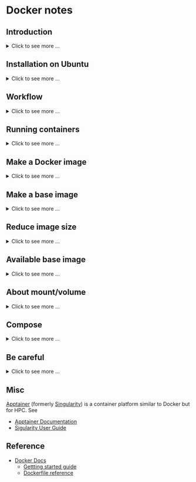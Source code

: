 # Docker notes #

## Introduction ##

<details>
<summary>Click to see more ...</summary>

See [Docker Engine overview](https://docs.docker.com/engine/).
* **Docker**
  + is a platform that provides the tools to package and run an
    application in an environment called a **container** that is
    isolated from the host like a hypervisor-based virtual machine
    (such as VirtualBox) but is lightweight.  See also 
    - [Use containers to Build, Share and Run your applications](https://www.docker.com/resources/what-container/)
    - [Docker -- Glossary](https://docs.docker.com/glossary/#docker)
  + uses a client-server arthitecutre:
    - **The Docker daemon** (also called **Docker Engine**)
      * a long-running daemon process
        ([`dockerd`](https://docs.docker.com/engine/reference/commandline/dockerd/))
        listens for Docker API requests and manages Docker objects
        such as images, containers, networks, and volumes.
      * It can also communicate with other daemons to manage Docker
        services.
    - **The Docker client** (also called **Docker CLI client**)
      * a CLI client
        ([`docker`](https://docs.docker.com/engine/reference/commandline/docker/))
        sends commands (such as `docker pull`, `docker run`) to the
        Docker daemon via [**Docker
        API**](https://docs.docker.com/engine/api/).
      * It can communicate with more than one daemon.
  + can be used in the following scenarios:
    - CI/CD workflow
    - Sandboxed local development/testing
      * Since it's lightweight and a contaienr has everything that an
        application requires, running an application is fast and will
        not contaminate the environment on the host.
      * So it's very suitable for testing a tool, or sandboxing any
        applications even like browsers, no matter whatever OS they
        require.  See also [Test -- Build with
        Docker](https://docs.docker.com/build/guide/test/).
      * If you are a Python developer, you usually create a Conda
        environment for your Python project at hand.  Using Docker,
        you can put your environment in a container, and use your
        favorate IDE (such as Visual Studio Code) to interact with it
        like working with a remote server.
    - Export binaries
      * Sometimes, we just want to use Docker container as an isolated
        environment like a virtual machine to compile souce code and
        get the binaries only, instead of a Docker image.  See also
        [Export binaries -- Build with
        Docker](https://docs.docker.com/build/guide/export/).
    - Cross-compilation.
      * [Multi-platform -- Build with Docker](https://docs.docker.com/build/guide/multi-platform/)
      * [Multi-platform images](https://docs.docker.com/build/building/multi-platform/)
      * [xx - Dockerfile cross-compilation helpers](https://github.com/tonistiigi/xx)
* **Docker image**
  + also called container image, is an ordered collection of root
    filesystem changes and the corresponding execution parameters for
    use within a container runtime.  An image typically contains a
    union of layered filesystems stacked on top of each other, and is
    built from a Dockerfile.
* **Docker container**
  + is a runnable instance of an Docker image -- what the Docker image
    becomes in memory when executed (that is, an image with state, or
    a user process).
  + In terms of implementation, the difference between an image and
    its containers is the top writable layer called the container
    layer.  It means that a container is made up of the single top
    writable layer plus the underlying read-only layers from the
    image.  All writes to the container that add new or modify
    existing data are stored in this writable layer.  When the
    container is deleted, the writable layer is also deleted.  The
    underlying image remains unchanged.  The layer filesystem is
    managed by a [storage
    driver](https://docs.docker.com/storage/storagedriver/).  Docker
    uses storage drivers to store image layers, and to store data in
    the writable container layer.  See [Container and
    layers](https://docs.docker.com/storage/storagedriver/#container-and-layers)
    for more details.
  + runs as a sandboxed process containing everything needed to run
    the application, so it can be started and stoped by using the
    Docker API or CLI.
* [**Dockerfile**](https://docs.docker.com/engine/reference/builder/)
  + is a text document that contains all the instrutions to build a
    Docker image.
* [**Docker Compose**](https://docs.docker.com/compose/)
  + is a tool for defining and running containers in a [Compose
    file](https://docs.docker.com/compose/compose-file/) usually
    called `compose.yaml`.
  + is typically helpful when running multi-container applications.
    An application usually contains several parts, such as a frontend,
    and a backend database, running in different containers.  Instead
    of running one-by-one manually, Docker compose helps us define the
    parts and run them all at once.
* [**Swarm mode**](https://docs.docker.com/engine/swarm/)
  + refers to cluster management and orchestration features embedded
    in Docker Engine.  It is similar Kubernetes, but provided natively
    in Docker.
* [**Docker Desktop**](https://docs.docker.com/desktop/)
  + is a bundled application that includes the Docker daemon/Engine,
    the Docker CLI client, Docker Compose, Docker Build, Docker
    Extensions, Docker Content Trust, Kubernetes, and Credential
    Helper.
* **Docker registry**
  + is a place storing Docker images.
* **Docker Hub** (https://hub.docker.com)
  + is a public registry that Docker looks for images by default.

</details>


## Installation on Ubuntu ##

<details>
<summary>Click to see more ...</summary>

There are 2 ways to install Docker (See [Install Docker on
Linux](https://docs.docker.com/desktop/install/linux-install/)):
1. Install [Docker Server/Engine](https://docs.docker.com/engine/).

   ```bash
   ARCH=$(dpkg --print-architecture)
   CODENAME=$(. /etc/os-release && echo "$VERSION_CODENAME")
   
   APT_URL="https://download.docker.com/linux/ubuntu"
   APT_LIST="/etc/apt/sources.list.d/docker.list"
   KEYRING_DIR="/etc/apt/keyrings"
   GPG_PATH="${KEYRING_DIR}/docker.asc"
   GPG_URL="${APT_URL}/gpg"
   
   APT_ENTRY="deb [arch=${ARCH} signed-by=${GPG_PATH}] ${APT_URL} ${CODENAME} stable"
   
   # Update APT package index in case of new fresh install
   sudo apt-get update
   
   # Install necessary dependencies
   sudo apt-get install -y ca-certificates curl
   
   # Add Docker's official GPG key
   sudo install -m 0755 -d "${KEYRING_DIR}"
   curl -fsSL "${GPG_URL}" | sudo gpg --dearmor -o "${GPG_PATH}"
   sudo chmod a+r "${GPG_PATH}"
   
   # Set Docker APT repo source
   echo "${APT_ENTRY}" | sudo tee "${APT_LIST}" > /dev/null
   sudo apt-get update
   
   # Install the latest Docker community edition
   sudo apt-get install -y docker-ce docker-ce-cli containerd.io docker-buildx-plugin docker-compose-plugin
   
   # Test if docker is installed properly.
   sudo docker run hello-world
   ```

1. Install [Docker Desktop](https://docs.docker.com/desktop/).
   + Docker Desktop is GA, but it is not recommended to have both
     Docker Desktop and Docker Engine on the same machine.
   + Unlike Docker Engine, Docker Desktop on Linux runs a VM instead
     of directly on the machine.  More details can be found at [FAQs
     for Linux](https://docs.docker.com/desktop/faqs/linuxfaqs/).

</details>


## Workflow ##

<details>
<summary>Click to see more ...</summary>

1. Write a Dockerfile to define the environment containerizing your
   application.  More details can be found at [make a Docker
   image](#make-a-docker-image).
1. Build the Docker image defined in the Dockerfile using [`docker
   image
   build`](https://docs.docker.com/engine/reference/commandline/image_build/)
   (`docker build`).

   ```bash
   docker build -t <IMAGE-TAG> <DOCKERFILE-DIRECTORY>
   ```

   * We can give the Dockerfile another name, and specify it by
     `docker build -f <DOCKERFILE>`.
   * To list available images, use [`docker image
     ls`](https://docs.docker.com/engine/reference/commandline/image_ls/)
     (`docker images`).
     
     ```console
     $ docker images
     REPOSITORY                          TAG       IMAGE ID       CREATED        SIZE
     myproject                           latest    7a5e87002f14   2 days ago     7.38MB
     multi-container-app-main-todo-app   latest    a1bccf51da38   2 days ago     226MB
     <none>                              <none>    c642d7a9236e   2 days ago     226MB
     ubuntu                              latest    3db8720ecbf5   6 days ago     77.9MB
     mongo                               6         af2af2fc1fab   13 days ago    689MB
     bash                                latest    b6281a9c2552   5 weeks ago    14MB
     docker/welcome-to-docker            latest    c1f619b6477e   3 months ago   18.6MB
     hello-world                         latest    d2c94e258dcb   9 months ago   13.3kB
     $ docker images bash
     REPOSITORY   TAG       IMAGE ID       CREATED       SIZE
     bash         latest    b6281a9c2552   5 weeks ago   14MB
     ```

   * To view the layers in the image, use [`docker image
     history`](https://docs.docker.com/engine/reference/commandline/image_history/)
     (`docker history`).
     
1. Create and run a container from the image to test your application
   using [`docker container
   run`](https://docs.docker.com/engine/reference/commandline/container_run/)
   (`docker run`).  More details can be found at [Running
   containers](#running-containers).

   ```bash
   docker run <IMAGE-TAG>
   ```

1. Update the image by modifying the Dockerfile and rebuild it.
1. Stop and remove the container using [`docker container
   stop`](https://docs.docker.com/engine/reference/commandline/container_stop/)
   (`docker stop`) and [`docker container
   rm`](https://docs.docker.com/engine/reference/commandline/container_rm/)
   (`docker rm`).

   ```bash
   docker stop <CONTAINER-ID>
   docker rm <CONTAINER-ID>
   ```

   * By default, a container's file system persists after the
     container exits so that we can inspect the container for
     debugging.  That's why we use `docker rm` to delete the container
     to save spaces.  To let Docker automatically clean up the
     container file system when it exits, we can use [`docker run
     --rm`](https://docs.docker.com/engine/reference/commandline/container_run/#rm)
     when running a container.
   * The 2 commands above can be completed by the single command
     `docker rm -f <CONTAINER-ID>`.
   * Useful commands for removal:
   
     ```bash
     # Remove all containers
     docker rm $(docker ps -aq)
     
     # Remove only those containers stopping running
     docker rm $(docker ps -aq -f "status=exited")
     docker container prune
     ```
 
   * To re-run a stopped container, we can use [`docker container
     start`](https://docs.docker.com/engine/reference/commandline/container_start/)
     (`docker start`).  By using the `-a/--attach` option of `docker
     start`, we can attach to interact with it.

1. Create and run a new container from the new image to test the
   update.
1. Share the image by pushing it to a Docker registry such as Docker
   Hub, using [`docker image
   push`](https://docs.docker.com/engine/reference/commandline/image_push/)
   (`docker push`).

</details>


## Running containers ##

<details>
<summary>Click to see more ...</summary>

See also [Running
containers](https://docs.docker.com/engine/reference/run/).

* [`docker container
  run`](https://docs.docker.com/engine/reference/commandline/container_run/)
  (`docker run`) is used to create and run a contaienr from an Docker
  image.  Instead of re-using previous container of the same image, a
  new container will be created every time you run this command, thus
  every container have a unique ID and name which can be referred to
  afterwards.
* To list avaiable containers, use [`docker container
  ls`](https://docs.docker.com/engine/reference/commandline/container_ls/)
  (`docker ps`).
  
  ```
  $ # -a is used to show all containers including those finishing running,
  $ # otherwise, only running containers are listed.
  $ docker container ls -a
  CONTAINER ID  IMAGE        COMMAND   CREATED       STATUS                   PORTS  NAMES
  caf880f16684  hello-world  "/hello"  16 hours ago  Exited (0) 16 hours ago         eager_cori
  $
  $ # list only container ID
  $ docker container ls -aq
  caf880f16684
  ```

* A name can be given to the container via the `--name` option for
  later reference.
  
  ```console
  $ docker run --name mytest hello-world
  $ docker ps -a
  CONTAINER ID   IMAGE         COMMAND    CREATED          STATUS                     PORTS     NAMES
  43218a4b9223   hello-world   "/hello"   6 seconds ago    Exited (0) 6 seconds ago             mytest
  a318b8ca5283   ubuntu        "bash"     35 minutes ago   Up 34 minutes                        trusting_knuth
  $ docker rm mytest
  mytest
  $ docker ps -a
  CONTAINER ID   IMAGE     COMMAND   CREATED          STATUS          PORTS     NAMES
  a318b8ca5283   ubuntu    "bash"    35 minutes ago   Up 35 minutes             trusting_knuth
  ```

* The container runs in the foreground by default until the process
  finishes.
  + Containers of some images such as the `bash` image will exit
    immediately when running.
    
    ```console
    $ docker ps -a
    CONTAINER ID   IMAGE     COMMAND   CREATED   STATUS    PORTS     NAMES
    $ docker run --name mytest bash
    $ docker ps -a
    CONTAINER ID   IMAGE     COMMAND                  CREATED         STATUS                     PORTS     NAMES
    f6f667f1fbe0   bash      "docker-entrypoint.s…"   3 seconds ago   Exited (0) 2 seconds ago             mytest
    ```
    
    - To prevent the container exiting, we can use the
      `-i/--interactive` option to keep STDIN open, and add together
      the `-t/--tty` option to attach a pseudo-TTY, so that the input
      and output feature (such as echo-off) of TTY devices can be
      used, thus we create an interactive terminal session for the
      container.  See also [Keep STDIN
      open](https://docs.docker.com/engine/reference/commandline/container_run/#interactive)
      and [Allocate a
      pseudo-TTY](https://docs.docker.com/engine/reference/commandline/container_run/#tty).
    - To escape the interactive terminal session but leave the
      container run in the backgroud without exiting, we can type
      `Ctrl + P Ctrl+ Q`.  If we use `Ctrl + D` when in the terminal
      session of the container, the container will exit intead of
      keeping running in the background.
    - To re-attach to the interactive termianl session running in the
      backgroud, we can use [`docker container
      attach`](https://docs.docker.com/engine/reference/commandline/container_attach/)
      (`docker attach`).
    - To make the container running in the background without exiting,
      we can use the `-d/--detach` option toghter with `-it` to make
      it run in detached mode.
    
    ```console
    $ docker run --name mytest -it bash
    bash-5.2# pwd  # Now we are in the interactive terminal session of the contaienr
    /
    bash-5.2#  # Type Ctrl + P Ctrl + Q to escape
    $ docker ps
    CONTAINER ID   IMAGE     COMMAND                  CREATED          STATUS          PORTS     NAMES
    1644696b8cac   bash      "docker-entrypoint.s…"   14 minutes ago   Up 14 minutes             mytest
    $ docker attach mytest
    bash-5.2# pwd
    /
    bash-5.2#  # Type Ctrl + P Ctrl + Q to escape
    $ docker ps
    CONTAINER ID   IMAGE     COMMAND                  CREATED          STATUS          PORTS     NAMES
    1644696b8cac   bash      "docker-entrypoint.s…"   25 minutes ago   Up 25 minutes             mytest
    Simons-MacBook-Pro:~ simon$ docker rm -f mytest
    mytest
    Simons-MacBook-Pro:~ simon$ docker ps
    CONTAINER ID   IMAGE     COMMAND   CREATED   STATUS    PORTS     NAMES
    Simons-MacBook-Pro:~ simon$ docker run --name mytest -it -d bash
    dc45b105b4192c04b30476cdf5eaa82cb3b1c87d954fcc4a8d24b07790d1b6d3
    Simons-MacBook-Pro:~ simon$ docker ps
    CONTAINER ID   IMAGE     COMMAND                  CREATED         STATUS         PORTS     NAMES
    dc45b105b419   bash      "docker-entrypoint.s…"   2 seconds ago   Up 2 seconds             mytest
    Simons-MacBook-Pro:~ simon$ docker attach mytest
    bash-5.2# pwd
    /
    bash-5.2# 
    ```

* The `-a/--attach` option can be used to specify which of STDIN,
  STDOUT and STDERR of the contaienr needs to be connected to the
  host.
  
  ```
  # Attach STDIN and STDOUT only
  docker run -a stdin -a stdout <IMAGE-TAG>
  ```

  + It is usually used when containers are piped because the attach is
    transient.  To keep STDIN attached and open all the time, use the
    `-i/--interactive` option instead.
  + See also [Understanding docker run --attach
    option](https://forums.docker.com/t/understanding-docker-run-attach-option/134337/4)
    and [Attach to
    STDIN/STDOUT/STDERR](https://docs.docker.com/engine/reference/commandline/container_run/#attach)
* To view the details of a container, use [`docker container
  inspect`](https://docs.docker.com/engine/reference/commandline/container_inspect/)
  with its ID.
* To view the container logs, use [`docker container
  logs`](https://docs.docker.com/engine/reference/commandline/container_logs/)
  (`docker logs`) with its ID or name.
* To mount a directory on the host to a directory in the container:

  ```bash
  # There is another new recommended option `--mount` for `-v`
  docker run -v <HOST-PATH>:<CONTAINER-PATH> <IMAGE-TAG>
  ```

* To run a command in a running container, use [`docker container
  exec`](https://docs.docker.com/engine/reference/commandline/container_exec/)
  (`docker exec`):

  ```bash
  docker exec <CONTAINER-ID> <COMMAND>
  ```
  
  Use the `-it` option, we can run the command interatcitvely.

* For multi-container applications, networking is required.

  ```bash
  # Create a network
  docker network create <NEWTORK-NAME>

  # Run a container and connnet it to the network using the
  # `--network` option, thus the container will have its own IP.
  # Meanwhile, give a domain name to the container using the
  # `--network-alias` option for later reference by name instead
  # of IP.
  docker run --network <NETWORK-NAME> --network-alias <DOMAIN-NAME1> <IMAGE-TAG1>...

  # Run another container and connect it to the network as well
  docker run --network <NETWORK-NAME> -v <HOST-PATH>:<CONTAINER-PATH> <IMAGE-TAG2>...
  ```

  To simplify the running of multiple containers, Docker Compose can
  be used to spin everything up by defining the operations in a YAML
  file called `compose.yaml` and then running [`docker compose
  up`](https://docs.docker.com/engine/reference/commandline/compose_up/),
  so the two `docker run`s above can be configured as below:

  ```yaml
  services:
    <DOMAIN-NAME1>:
      # No <NETWORK-NAME> is required, since it will be created
      # automatically when using Docker Compose
      image: <IMAGE-TAG1>
    <DOMAIN-NAME2>:
      image: <IMAGE-TAG2>
      volumes:
        - <HOST-PATH>:<CONTAINER-PATH>
  ```

</details>


## Make a Docker image ##

<details>
<summary>Click to see more ...</summary>

There are 2 ways:
1. Write a Dockerfile to build an image.
   * Describe all the commands used to create the image in the
     Dockerfile.
1. Save an existing container into an image.
   * Setup the environment in a container, then commit it into an
     image.

### Via Dockerfile ###

<details>
<summary>Click to see more ...</summary>

1. Write Dockerfile, consisting of instructions in the format of
   `INSTRUCTION arguments`.

   <details>
   <summary>Click to see more ...</summary>

   For example:

   ```dockerfile
   # Specify on which image this image is built, equivalent to:
   #     FROM ubuntu:latest
   # As I know, Dockerfile directives are case-insensitive, so it is also equivalent to
   #     from ubuntu
   # You can also give a specific tag verson, such as:
   #     FROM ubuntu:bionic-20181112
   # You can check available tag version of ubuntu at https://hub.docker.com/_/ubuntu/
   # You can also search for other available images at https://hub.docker.com
   # The size of the container run from the latest ubuntu image is about 86.2MB.
   # In Dockerfile, comments are prefixed by '#'.
   FROM ubuntu

   # Run the commands.  Here we install python3.
   # Make sure to 'apt-get update' before 'apt-get install', and use 'apt-get' instead of 
   # 'apt', otherwise, you will get a warning:
   #     WARNING: apt does not have a stable CLI interface. Use with caution in scripts.
   RUN apt-get update; apt-get install -y python3
   
   # Copy hello.py from your local filesystem into /tmp/ of the filesystem in the image
   COPY hello.py /tmp/
   
   # Set the environment variable NAME as Simon
   ENV NAME Simon
   
   # Set the default application or command on startup when you 'docker run' this image.
   # Here is 'python3 /tmp/hello.py'
   CMD ["python3", "/tmp/hello.py"]
   ```

   * The list of available instrunctions can be found at [Dockerfile
     reference](https://docs.docker.com/engine/reference/builder/#overview).
     See also [Best practices for Dockerfile
     instructions](https://docs.docker.com/develop/develop-images/instructions/).
   * The instruction is case-insensitive.  However, convention is for
     them to be uppercase to distinguish them from arguments more
     eaily.
   * The order of Dockerfile instructions matters because each
     instruction in a Dockerfile roughly translates to an image layer,
     except instructions such as `LABEL` and `CMD` which only modifies
     the image's metadata.
   * When building an image, the Docker builder attempts to reuse
     layers from earlier builds.
     + If a layer of an image is unchnaged, then the builder picks it
       up from the build cache.
     + If a layer has changed since the last build, that layer and all
       following layers must be rebuilt, resulting in slow build.
       - If we change `hello.py` in the Dockerfile example above.  The
         instruction `COPY hello.py /tmp/` and all its following
         instructions will be rebuilt.
   * In a Dockerfile, a `FROM` instruction starts a build stage.
     + Multiple stages are allowed in a Dockerfile.
     + Stages are indexed by integer numbers as in `COPY --from=0`,
       starting with 0 for the first stage.  They can also have names
       by using the `FROM image AS stage_name` pattern, and then be
       referenced by names as in `COPY --from=stage_name`.
     + Docker will run the stages in parallel unless there are
       dependencies among them as specified in `COPY
       --from=stage_name`.
     + `docker build` provides the `--target` option to specify the
       stage needed to build, instead of building all stages by
       default.
     + Any existing images can be used as a stage, not only the stages
       defined in the Dockerfile, as in `COPY --from=ubuntu:latest`.
     + Since a stage will result in an intermediate image, so any
       stages can be used by subsequent stages as the base image, such
       as `FROM stage_name`.
     + See also [Multi-stage
       Builds](https://docs.docker.com/build/building/multi-stage/).
   * Mounts can be used in Dockerfiles when building images, such as
     cache mounts `--mount=type=cache,target=xxx` and bind mounts
     `--mount=type=bind,source=xxx,target=yyy`.  See also [Mounts -
     Build with Docker](https://docs.docker.com/build/guide/mounts/).
   * Build arguments defined by the
     [`ARG`](https://docs.docker.com/engine/reference/builder/#arg)
     instruction can be used to parameterize a Dockerfile.
     1. Define a build argument.  For example,

        ```Dockerfile
        ARG VERSION=latest
        ```

     1. Use the argument somewhere in the Dockerfile.  For example,

        ```Dockerfile
        FROM ubuntu:${VERSION}
        ```

     1. Provide a value at build time if it needs to be different from
        the default one.  For example,
        
        ```bash
        docker build --build-arg="VERSION=22.04"
        ```

   * Sometimes, we just want to use Docker container as an isolated
     environment like a virtual machine to compile souce code and get
     the binaries only, instead of a Docker image.  To do that, we
     could:
     1. Use a scratch stage to copy those binaries somewhere, so that
        the image built from the stage contains only those binaries.

        ```Dockerfile
        FROM scratch AS binaries
        COPY --from=previous-stage xxx yyy
        ```

     1. Export only the binaries from the image to somewhere locally
        on the host by using the
        [`--output`](https://docs.docker.com/engine/reference/commandline/image_build/#output)
        option of `docker build`.

        ```bash
        docker build --output=. --target=binaries .
        ```

     See also [Export binaries -- Build with
     Docker](https://docs.docker.com/build/guide/export/).

   </details>

1. Prepare all the other files needed.  For example, `hello.py`:

   ```python
   import os
   print("Hello " + str(os.getenv("NAME", "World")))
   ```

1. Build the image according to the Dockerfile:

   ```console
   $ # Build an image from the Dockerile in current directory and tag it <image-tag-name>
   $ # Usually a tag name is like author/repo:tag
   $ docker build -t <image-tag-name> .
   ```
   
1. Finally, you can run the image by its tag name:

   ```console
   $ docker run <image-tag-name>
   ```

</details>


### Via container ###

<details>
<summary>Click to see more ...</summary>

1. Run a container.  Usually we need a base image to start, such as
   `ubuntu`:

   ```console
   $ # --name gives a name to the container in order to refer to it afterwards
   $ # -it    enables interaction to get into the container
   $ # Usually a image tag name is like author/repo:tag, so when we say:
   $ #     docker run ubuntu
   $ # we refer to ubuntu:latest
   $ docker run --name mlhub -it ubuntu:latest
   ```

1. Setup the environment inside the container.

   ```console
   root@xxx $ pip3 install mlhub
   ```
   
1. Commit the changes in the container into an image.

   ```
   $ # -m    gives a commit message
   $ # -a    gives the author of the image
   $ # mlhub is the container name.
   $ # mlhubber/mlhub:v2.0 is the tag name for the newly created image.
   $ docker commit -m "Added mlhub" -a "mlhubber" mlhub mlhubber/mlhub:v2.0
   ```

</details>


### Reference ###

- [Docker Tutorial: Get Going From Scratch](https://stackify.com/docker-tutorial/)
- [Getting Started with Docker](https://scotch.io/tutorials/getting-started-with-docker)

</details>


## Make a base image ##

<details>
<summary>Click to see more ...</summary>

Usually we make an Docker image from a **parent image** (such as `FROM
ubuntu`).  If we want to make our own parent image which is called
[**base image**](https://docs.docker.com/glossary/#base-image) and has
not parent image, there are 2 ways:
1. Make a minimal OS full image 
1. Use `FROM scratch`


### Make a minimal OS image ###

<details>
<summary>Click to see more ...</summary>

Here we use `debootstrap` to make a minimal Debian image.  **NOTE**:
The system generated in this way still needs extra tuning in order to
function as a full OS system.

```console
$ # Install debootstrap, a tool for making a minimal Debian system
$ sudo apt install debootstrap

$ # Make a bionic system into the directory minisys.
$ # The size of it will be about 307MB
$ sudo debootstrap bionic minisys

$ # Package minisys into a Docker image called 'bionic'
$ # The generated Docker image is around 289MB
$ sudo tar -C minisys -c . | docker import - bionic
```


#### Reference ####

- [Create a base image](https://docs.docker.com/develop/develop-images/baseimages/)
- [moby/contrib/mkimage/debootstrap](https://github.com/moby/moby/blob/master/contrib/mkimage/debootstrap)
- [Installing Debian GNU/Linux from a Unix/Linux System](https://www.debian.org/releases/jessie/amd64/apds03.html.en)

</details>


### Use `FROM scratch` ###

<details>
<summary>Click to see more ...</summary>

Here we use a C++ 'Hello' as an example.  Save the following code as
`hello.sh`.

```bash
#!/bin/bash -

# Generate cpp source code
cat <<EOF > hello.cpp
#include<iostream>
int main() {
  std::cout << "Hello!" << std::endl;
  return 0;
}
EOF

# Compile and generate static executable file
g++ -o hello -static hello.cpp

# Generate Dockerfile
cat <<EOF > Dockerfile
FROM scratch    # Use scratch to make image
ADD hello /     # Put the executable generated previously into the dir / of the iamge
CMD ["/hello"]  # Set the executable as the default command invoked when running the image
EOF

# Make the image according to the Dockerfile above
docker build -t hello .

# Remove intermediate files
rm hello hello.cpp Dockerfile
```

Then run the script `hello.sh`:

```console
$ bash hello.sh 
Sending build context to Docker daemon  2.255MB
Step 1/3 : FROM scratch
 ---> 
Step 2/3 : ADD hello /
 ---> 6844b59b14fb
Step 3/3 : CMD ["/hello"]
 ---> Running in ce8506ded932
Removing intermediate container ce8506ded932
 ---> 362d7a6980b5
Successfully built 362d7a6980b5
Successfully tagged hello:latest
$ docker history hello
IMAGE         CREATED      CREATED BY                         SIZE    COMMENT
362d7a6980b5  2 hours ago  /bin/sh -c #(nop)  CMD ["/hello"]  0B
6844b59b14fb  2 hours ago  /bin/sh -c #(nop) ADD file:968...  2.25MB
```

We can see that the image is built layer by layer.  That is the result
of a Dockerfile directive is a layer in the image, which is a point in
the history of the image, such as `6844b59b14fb` of the above output,
and is an intermediate image as well.  Docker will cache the
intermediate image, thus when you change the order of directives in
the Dockerfile, Docker will re-use them if possible.  Therefore, you'd
better place at the bottom the directives that will change frequently.


#### Reference ####

* [Create a base image](https://docs.docker.com/build/building/base-images/)
* [Optimizing Your Dockerfile](https://medium.com/@esotericmeans/optimizing-your-dockerfile-dc4b7b527756)
* [Best practices for writing Dockerfiles](https://docs.docker.com/develop/develop-images/dockerfile_best-practices/)
* [Creating a Docker Image from Scratch](https://linuxhint.com/create_docker_image_from_scratch/)
* [Build a Base Image from Scratch](https://docker-k8s-lab.readthedocs.io/en/latest/docker/docker-base-image.html)

</details>

</details>


## Reduce image size ##

<details>
<summary>Click to see more ...</summary>

The basic principle is removing unnecessary files and dependencies.
For example, to make the above C++ 'Hello' image, you don't need GCC
to be included in the image, though GCC is required to build the
source code into the executable.  However, if you put the source code
into the image instead of the executable, you have to install GCC
inside the image to compile the code, and GCC will contribute quite an
amount to the size of the final image.


### Multi-stage builds ###

<details>
<summary>Click to see more ...</summary>

Multi-stage builds can be used to optimize the size of an image:

```dockerfile
# python:3 includes GCC and other libraries to build some Python package
FROM python:3 as python-base
COPY requirements.txt .
RUN pip install -r requirements.txt

# python:3-alpine only includes Python related files
FROM python:3-alpine
# pip will put all downloaded and compiled packages into .cache, thus we 
# only need .cache instead of GCC and other redundant libraries to be 
# included into our final image.
COPY --from=python-base /root/.cache /root/.cache
COPY --from=python-base requirements.txt .
RUN pip install -r requirements.txt && rm -rf /root/.cache
```

Here we use 2-stage builds.  One is used for compiling the packages
needed.  The other is used for installing and packaging the results
into our final image.


#### Reference ####

- [Lighter Python images using multi-stage Dockerfile](https://lekum.org/post/multistage-dockerfile/)
- [Use multi-stage builds](https://docs.docker.com/develop/develop-images/multistage-build/)
- [Advanced multi-stage build patterns](https://medium.com/@tonistiigi/advanced-multi-stage-build-patterns-6f741b852fae)
- [Docker build patterns](https://matthiasnoback.nl/2017/04/docker-build-patterns/)

</details>


### Remove unnecessary files ###

<details>
<summary>Click to see more ...</summary>

Here is some tips:

- Remove cached `.deb` package by `sudo apt-get clean`.
- Remove unused dependencies by `sudo apt-get autoremove`.
- Remove logs in `/var/log` and caches in `/var/cache`.
- Export image:

  ```bash
  docker export <container> | docker import - <image>
  ```

  instead of committing image:

  ```bash
  docker commit -m "Remove unnecessary files to make final image" <container> <image>
  ```

  As mentioned previously, every commit will add a layer into the
  image, so all removed unnecessary files are still in the history of
  the image, which will make the final image bigger instead of
  smaller.
  
- Install package by `apt-get install --no-install-recommends` to
  avoid installing unnecessary recommended packages.
- Remove Conda caches by `conda clean -y -a`
- Make `apt-get update` work together with `apt-get install`, such as
  `apt-get update && apt-get install xxx`, to make a single layer
  inside the image.


#### Reference ####

- [Squeeze disk space on a Debian system](https://ownyourbits.com/2017/02/18/squeeze-disk-space-on-a-debian-system/)
- [Tips to Reduce Docker Image Sizes](https://hackernoon.com/tips-to-reduce-docker-image-sizes-876095da3b34)

</details>


### Use minimization tools ###

- [Skinnywhale helps you make smaller (as in megabytes) Docker containers](https://github.com/djosephsen/skinnywhale)

</details>


## Available base image ##

<details>
<summary>Click to see more ...</summary>

### iron ###

- [Iron](https://hub.docker.com/u/iron/)
- [Uber tiny Docker images for all the things](https://github.com/iron-io/dockers)
- [Microcontainers -- Tiny, Portable Docker Containers](https://blog.iron.io/microcontainers-tiny-portable-containers/)


### phusion ###

- [phusion/baseimage](https://hub.docker.com/r/phusion/baseimage/)
- [A minimal Ubuntu base image modified for Docker-friendliness](https://github.com/phusion/baseimage-docker)
- [Baseimage-docker, fat containers and "treating containers as VMs"](https://blog.phusion.nl/2015/01/20/baseimage-docker-fat-containers-treating-containers-vms/)


### minideb ###

- [bitnami/minideb](https://hub.docker.com/r/bitnami/minideb/)
- [A small image based on Debian designed for use in containers](https://github.com/bitnami/minideb)
- [Minideb: A Minimalist, Debian-Based Docker Image](https://dzone.com/articles/minideb-a-minimalist-debian-based-docker-image)


### miniconda3 ###

It is about 180MB and conda is located in `/opt/conda` inside the
image.

- [continuumio/miniconda3](https://hub.docker.com/r/continuumio/miniconda3/)
- [Conda Environments with Docker](https://medium.com/@chadlagore/conda-environments-with-docker-82cdc9d25754)


### tensorflow ###

It is about 2GB for GPU version, and 500MB for non-GPU.

- [tensorflow/tensorflow](https://hub.docker.com/r/tensorflow/tensorflow/)


### R images ###

- [Opening Reproducible Research](https://o2r.info/)
- [Generating Dockerfiles for reproducible research with R](http://o2r.info/containerit/articles/containerit.html)
- [Rocker](https://github.com/rocker-org/rocker) and [Rocker -- Docker Hub](https://hub.docker.com/u/rocker/)

</details>


## About mount/volume ##

<details>
<summary>Click to see more ...</summary>

Docker image consists of several read-only layers, each of which
corresponds to one of the directives in the Dockerfile.

When we start a container (**container** `cA`) of an image (**image**
`iBase`), Docker will generate a read-write layer (**layer** `lA`) on
top of the topest read-only layer (**layer** `lBase`) of image
`iBase`.  Then all operations afterwards are carried out on the layer
`lA` of container `cA`, and all these changes will disappear after
removing container `cA` without affecting image `iBase` and subsequent
containers generated by running image `iBase`.

The file system of Docker is called **Union File System**.  If you
save the changes on container `cA` into a new image (**iamge** `iA`).
Then image `iA` is consisted of all layers of image `iBase`, plus
layer `lA` on top of layer `lBase`.

If we deleted some files in image `iBase` when creating layer `lA`,
those files won't be seen on the containers generated by running image
`iA`.  That doesn't mean those files are gone.  Instead they are just
hidden in the layer history.  That is the reason why additional layers
added on a image make its size bigger.

For more details about image and container layers, see [Images and
layers](https://docs.docker.com/storage/storagedriver/).

Due to the characteristics of Union FS, we need to persistently save
some files outside of Docker container, that is, on the file system of
the host, which can be solved by using mount/volume.  There are 3 ways
to use mount/volume:
1. Use [**volumes**](https://docs.docker.com/storage/volumes/)
   * There are 3 ways to use volumes:
     1. Map a volume automatically generated and managed by Docker on
        the file sytem of host under `/var/lib/docker/volumes` to a
        directory on the file system of container:

        ```bash
        docker run -v /path/to/a/dir/of/container <image>
        ```

        + This type of mounts is also called **anonymous volumes**.
        + The automatically generated volume directory will be located
          in `/var/lib/docker/volumes` on the host and its mapped
          directory in the container will be
          `/path/to/a/dir/of/container`.
     1. Map an existing volume on the host under
        `/var/lib/docker/volumes` to a directory on the container:

        ```bash
        # Create a volume under /var/lib/docker/volumes and name it <volume>
        docker volume create --name <volume>
        # Check available volumes
        docker volume ls
        # Map the volume to a dir on container
        docker run -v <volume>:/path/to/a/dir/of/container <image>
        ```

        + This type of mounts is called **named volumes**.
     1. Share volumes among containers:

        ```bash
        docker run --volumes-from <container> <image>
        ```

   * Volumes can also be created and mounted by using the recommended
     unified `--mount` option.
   * Unlike bind mounts and regular directories that are dependent on
     and managed by the host filesystem, volumes are special area
     managed by Docker with supports for filesytem behavior consistent
     to that in the container.  It also means, volumes have much
     higher performance than bind mounts from Mac and Windows hosts.
     So in general, you should use volumes wherever possible unless
     the file or directory structure on the host is guaranteed to be
     consistent.
   * If the volume is empty, then files in the directory of the
     container where the volume mounts will copied into the volume; If
     the volume is not empty, then files in the directory of the
     container will be obscured.
   * Volumes are also good to use when you want to store your
     container's data on a remote host or a cloud provider, rather
     than locally.
1. Use [**bind
   mounts**](https://docs.docker.com/storage/bind-mounts/).  This is
   to map an existing directory on the host to a directory on the
   container:

   ```bash
   docker run -v /path/to/a/dir/of/host:/path/to/a/dir/of/container <image>
   ```
   
   * Just as general Linux mount, this will make the files on the host
     obscure/shadow those already existed on the container.  Those
     obscured files are not removed or altered, but are not accessible
     until unmounted.
   * The directory on the host doesn't need to exist, because it will
     be created on demand.
   * It can also be created using the `--mount` option.
1. Use [**tmpfs mounts**](https://docs.docker.com/storage/tmpfs/) on
   Linux only.  This is to map a directory on the host's memory to a
   directory on the container.
   * It is generally used by a container during the lifetime of the
     container, to store non-persistent state or sensitive
     information, for performance or security reasons, instead of
     storing them permannently.


### Examples ###

<details>
<summary>Click to see more ...</summary>

```console
$ docker run -d --rm -it -h container --name ubuntu-volume -v /home/simon ubuntu
f64319429baf
$ docker ps -a
CONTAINER ID  IMAGE   COMMAND      CREATED        STATUS        PORTS  NAMES
f64319429baf  ubuntu  "/bin/bash"  7 seconds ago  Up 6 seconds         ubuntu-volume
$ docker volume ls  # Check available volume generated by Docker
DRIVER              VOLUME NAME
local               b17e59405de1
$ # Use Go Template to check mount information of the volume mapped to 
$ # container 'ubuntu-volume'.
$ # Here jd is a tool for viewing JSON.
$ docker inspect -f "{{json .Mounts}}" ubuntu-volume | jq .
[
  {
    "Type": "volume",
    "Name": "b17e59405de1",
    "Source": "/var/lib/docker/volumes/b17e59405de1/_data",
    "Destination": "/home/simon",
    "Driver": "local",
    "Mode": "",
    "RW": true,
    "Propagation": ""
  }
]
$ sudo ls /var/lib/docker/volumes/b17e59405de1/
_data
$ docker attach ubuntu-volume  # go into container
root@container:/# ls /home/
simon
root@container:/# ls /home/simon/
root@container:/# read escape sequence  # Use Ctrl+Q+P to put container in background
$ docker ps -a
CONTAINER ID  IMAGE   COMMAND      CREATED       STATUS       PORTS  NAMES
f64319429baf  ubuntu  "/bin/bash"  a minute ago  Up a minute         ubuntu-volume
$ # Modify files in the volume on the host
$ sudo bash -c "echo hello > /var/lib/docker/volumes/b17e59405de1/_data/abc"
$ sudo cat /var/lib/docker/volumes/b17e59405de1/_data/abc
hello
$ docker attach ubuntu-volume  # go into container again
root@container:/# cat /home/simon/abc 
hello
root@container:/# cat /home/simon/abc 
hello
root@container:/# ll /home/simon/
total 12
drwxr-xr-x 2 root root 4096 Nov 24 03:58 ./
drwxr-xr-x 1 root root 4096 Nov 24 03:55 ../
-rw-r--r-- 1 root root    6 Nov 24 03:58 abc
root@container:/# echo simon >> /home/simon/abc 
root@container:/# cat /home/simon/abc 
hello
simon
root@container:/# read escape sequence  # Use Ctrl+Q+P to put container in background again
$ docker ps -a
CONTAINER ID  IMAGE   COMMAND      CREATED        STATUS        PORTS  NAMES
f64319429baf  ubuntu  "/bin/bash"  4 minutes ago  Up 4 minutes         ubuntu-volume
$ sudo cat /var/lib/docker/volumes/b17e59405de1/_data/abc  # Check modification 
hello
simon
$ docker volume rm b17e59405de1  # Remove a volume
b17e59405de1
$ docker volume create  # Create a volume
0280dc142b07
$ docker volume ls
DRIVER              VOLUME NAME
local               0280dc142b07
$ docker volume rm 0280dc142b07
0280dc142b07
$ docker volume ls
DRIVER              VOLUME NAME
$ docker volume create --name test  # Create a volume and give it a name
test
$ docker volume ls
DRIVER              VOLUME NAME
local               test
$ docker volume inspect test   # Check the volume info
[
    {
        "CreatedAt": "2018-11-24T15:09:57+08:00",
        "Driver": "local",
        "Labels": {},
        "Mountpoint": "/var/lib/docker/volumes/test/_data",
        "Name": "test",
        "Options": {},
        "Scope": "local"
    }
]
$ sudo bash -c 'echo "hello" >> /var/lib/docker/volumes/test/_data/abc'
$ sudo cat /var/lib/docker/volumes/test/_data/abc
hello
$ # New a container, and map a existing volume to a dir inside the container.
$ # Then the files already existed in the volume will shadow those inside the container.
$ docker run -it --rm -h container --name ubuntu-volume -v test:/home/simon ubuntu
e5df1092e96f
root@container:/# cat /home/simon/abc 
hello
root@container:/# exit
$ docker ps -aq
$ docker volume ls -q
test
$ # Map /bin on the host to /bin on the container.
$ # So the binaries in /bin are those on the host
$ docker run -it --rm -h container --name ubuntu-volume -v /bin:/bin ubuntu
root@container:/# ls /bin/
bash           fuser       nisdomainname  stty
brltty         fusermount  ntfs-3g        su
bunzip2        getfacl     ntfs-3g.probe  sync
busybox        grep        ntfscat        systemctl
bzcat          gunzip      ntfscluster    systemd
bzcmp          gzexe       ntfscmp        systemd-ask-password
bzdiff         gzip        ntfsfallocate  systemd-escape
bzegrep        hciconfig   ntfsfix        systemd-hwdb
bzexe          hostname    ntfsinfo       systemd-inhibit
...
root@container:/# exit
$ # See the difference inside /bin on the host above and /bin on the container below
$ docker run -it --rm -h container --name ubuntu-volume ubuntu
root@container:/# ls /bin/
bash          cat            echo      ls             rbash       tempfile      zegrep
bunzip2       chgrp          egrep     lsblk          readlink    touch         zfgrep
bzcat         chmod          false     mkdir          rm          true          zforce
bzcmp         chown          fgrep     mknod          rmdir       umount        zgrep
bzdiff        cp             findmnt   mktemp         run-parts   uname         zless
bzegrep       dash           grep      more           sed         uncompress    zmore
bzexe         date           gunzip    mount          sh          vdir          znew
bzfgrep       dd             gzexe     mountpoint     sh.distrib  wdctl
bzgrep        df             gzip      mv             sleep       which
...
root@container:/# exit
$ docker container prune  # Remove unused container
$ docker volume prune     # Remove unused volume
$ docker ps -aq           # Check containers
$ docker volume ls -q     # Check volumes
$ # New a container and new a volume
$ docker run -itd -h container1 --name container1 -v /home/simon ubuntu
16d720adb189
$ docker ps -aq
16d720adb189
$ docker volume ls -q
3a75da9c2bb17f6be1e7
$ # See, 'destination' only shows in docker inspect container
$ docker volume inspect 3a75da9c2bb17f6be1e7
[
    {
        "CreatedAt": "2018-11-25T10:23:31+08:00",
        "Driver": "local",
        "Labels": null,
        "Mountpoint": "/var/lib/docker/volumes/3a75da9c2bb17f6be1e7/_data",
        "Name": "3a75da9c2bb17f6be1e7",
        "Options": null,
        "Scope": "local"
    }
]
$ # Share container between containers
$ docker run -it -h container2 --name container2 --volumes-from container1 ubuntu
root@container2:/# cd /home/
root@container2:/home# cd simon/
root@container2:/home/simon# ls
root@container2:
$ docker ps -aq
0a4a65c0d8a0
16d720adb189
$ docker attach container1
root@container1:/# echo "hello container1" >> /home/simon/abc
root@container1:/# read escape sequence
$ docker attach container2
root@container2:/home/simon# ls
abc
root@container2:/home/simon# cat abc 
hello container1
root@container2:/home/simon# echo "hello container2" >> abc 
root@container2:/home/simon# read escape sequence
$ docker attach container1
root@container1:/# cat /home/simon/abc 
hello container1
hello container2
root@container1:/# read escape sequence
$ docker stop container1 container2
container1
container2
$ docker ps -aq
0a4a65c0d8a0
16d720adb189
$ # Share volume with a third container
$ docker run -it -h container3 --name container3 --volumes-from container2 ubuntu
root@container3:/# ls /home/simon/abc 
/home/simon/abc
root@container3:/# cat /home/simon/abc 
hello container1
hello container2
root@container3:/# exit
$ # Use volume name to map.  However, the name is different from the previous volume
$ docker run -it -h container4 --name container4 -v 3a75da9c2bb1:/home/data ubuntu
root@container4:/# cd /home/
root@container4:/home# cd data/
root@container4:/home/data# ls 
root@container4:/home/data# exit
$ docker volume ls
DRIVER              VOLUME NAME
local               3a75da9c2bb1
local               3a75da9c2bb17f6be1e7
$ # This is the correct name for the volume to be shared.
$ docker run -it -h container5 --name container5 -v 3a75da9c2bb17f6be1e7:/home/data ubuntu
root@container5:/# ls /home/data/
abc
root@container5:/# cat /home/data/abc 
hello container1
hello container2
root@container5:/# exit
```

</details>

### Other Notes ###

<details>
<summary>Click to see more ...</summary>

If you want files created or changed inside a volume to be valid, you
should put those operations before the `volume` directive:

```dockerfile
from ubuntu

run mkdir /home/data
run echo "hello" >> /home/data/abc

volume /home/data  # volume directive after operations to the files
cmd ["bash"]
```

```dockerfile
from ubuntu

volume /home/data  # volume directive before operations to the files

run echo "hello" >> /home/data/abc
cmd ["bash"]
```

```console
$ # Notice the order between volume directive and the file modification
$ cat Dockerfile
from ubuntu
run mkdir /home/data
run echo "hello" >> /home/data/abc
volume /home/data
cmd ["bash"]
$ docker build -t testvolume .
Sending build context to Docker daemon  2.048kB
Step 1/5 : from ubuntu
 ---> 93fd78260bd1
Step 2/5 : run mkdir /home/data
 ---> Running in 01671d764ca4
Removing intermediate container 01671d764ca4
 ---> dfe4c3ffc537
Step 3/5 : run echo "hello" >> /home/data/abc
 ---> Running in 8834fbe8dbac
Removing intermediate container 8834fbe8dbac
 ---> 60a7d5b878f4
Step 4/5 : volume /home/data
 ---> Running in 0d257a7c9e67
Removing intermediate container 0d257a7c9e67
 ---> 5d0fa2936b9f
Step 5/5 : cmd ["bash"]
 ---> Running in cf66aaef0363
Removing intermediate container cf66aaef0363
 ---> dac633d0f3f5
Successfully built dac633d0f3f5
Successfully tagged testvolume:latest
$ docker ps -aq
$ docker volume ls -q
$ # New a container, mount volume, /home/data/abc does exist
$ docker run -it --rm testvolume
root@b5cd2a2ee79a:/# cd /home/data
root@b5cd2a2ee79a:/home/data# cat abc 
hello
root@b5cd2a2ee79a:/home/data# exit
$ docker volume ls -q
651b43a9bf819ea8ec47
$ mkdir volume
$ echo "simon" >> volume/def
$ docker volume rm 651b43a9bf819ea8ec47
651b43a9bf819ea8ec47
$ docker volume ls -q
$ # If mount a existed dir on the host, /home/data/abc does not exist
$ docker run -it -v ${PWD}/volume:/home/data testvolume
root@bfd2d718e8ca:/# ls /home/data/
def
root@bfd2d718e8ca:/# cat /home/data/def 
simon
root@bfd2d718e8ca:/# exit
$ # Change the order of volume directive and file modification
$ emacs Dockerfile
$ cat Dockerfile
from ubuntu
volume /home/data
run echo "hello" >> /home/data/abc
cmd ["bash"]
$ docker build -t testvolume2 .
Sending build context to Docker daemon  2.048kB
Step 1/4 : from ubuntu
 ---> 93fd78260bd1
Step 2/4 : volume /home/data
 ---> Running in 6c7d8e6b53d8
Removing intermediate container 6c7d8e6b53d8
 ---> 22a4a7cece07
Step 3/4 : run echo "hello" >> /home/data/abc
 ---> Running in 2142946a0638
Removing intermediate container 2142946a0638
 ---> ff893445d3a7
Step 4/4 : cmd ["bash"]
 ---> Running in 187f37a1bbf9
Removing intermediate container 187f37a1bbf9
 ---> 280e29e2a3f6
Successfully built 280e29e2a3f6
Successfully tagged testvolume2:latest
$ # See the modification is invalid
$ docker run -it testvolume2
root@3631906e5e3b:/# ls /home/data/
root@3631906e5e3b:/# cd /home/data/
root@3631906e5e3b:/home/data# ls
```

</details>


### Reference ###

- [Understanding Volumes in Docker](https://container-solutions.com/understanding-volumes-docker/)

</details>


## Compose ##

<details>
<summary>Click to see more ...</summary>

[Docker Compose](https://docs.docker.com/compose/) is a tool for
defining and running multi-container Docker applications.  In other
words, for a multi-container application, without Compose, you have to
manually build Docker images and set up those multiple containers.
But with Compose, you define those steps in a YAML configuration file,
then create and start all the services from configuration file with a
single command `docker-compose up`.  See [Get started with Docker
Compose](https://docs.docker.com/compose/gettingstarted/).

</details>


## Be careful ##

<details>
<summary>Click to see more ...</summary>

- Do not `apt-get upgrade` inside an image if you want your work
  reproducible
- Specify the tag version of the parent image, such as `FROM
  ubuntu:18.04` instead of `FROM ubuntu`


### Reference ###

- [9 Common Dockerfile Mistakes](https://runnable.com/blog/9-common-dockerfile-mistakes)

</details>


## Misc ##

[Apptainer](https://apptainer.org/) (formerly
[Singularity](https://singularity.lbl.gov/)) is a container platform
similar to Docker but for HPC.  See
* [Apptainer Documentation](https://apptainer.org/documentation/)
* [Sigularity User Guide](https://www.sylabs.io/guides/3.0/user-guide/)


## Reference ##

* [Docker Docs](https://docs.docker.com)
  + [Gettting started guide](https://docs.docker.com/get-started/)
  + [Dockerfile reference](https://docs.docker.com/engine/reference/builder/)
